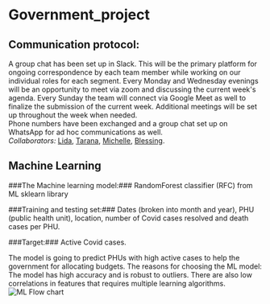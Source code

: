 # Government_project

## Communication protocol:
A group chat has been set up in Slack.  This will be the primary platform for ongoing correspondence by each team member while working on our individual roles for each segment.  Every Monday and Wednesday evenings will be an opportunity to meet via zoom and discussing the current week's agenda.  Every Sunday the team will connect via Google Meet as well to finalize the submission of the current week.  Additional meetings will be set up throughout the week when needed.<br>
Phone numbers have been exchanged and a group chat set up on WhatsApp for ad hoc communications as well. <br>
*Collaborators:* [Lida](https://github.com/lidajav), [Tarana](https://github.com/taranahassan), [Michelle](https://github.com/MichelleGoldfinger), [Blessing](https://github.com/Physsyb).

## Machine Learning

###The Machine learning model:### RandomForest classifier (RFC) from ML sklearn library

###Training and testing set:###  Dates (broken into month and year), PHU (public health unit), location, number of Covid cases resolved and death cases per PHU.

###Target:### Active Covid cases.

The model is going to predict PHUs with high active cases to help the government for allocating budgets. 
The reasons for choosing the ML model: The model has high accuracy and is robust to outliers. There are also low correlations in features that requires multiple learning algorithms. 
![ML Flow chart](Pictures/ML_flowchart)
